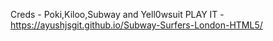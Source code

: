 Creds - Poki,Kiloo,Subway and Yell0wsuit
PLAY IT - https://ayushjsgit.github.io/Subway-Surfers-London-HTML5/
